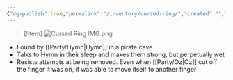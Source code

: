 ```yaml
---
{"dg-publish":true,"permalink":"/inventory/cursed-ring/","created":"","updated":""}
---
```




>[!item]
>![Cursed Ring IMG.png](/img/user/z_Assets/Cursed%20Ring%20IMG.png)
- Found by [[Party/Hymn\|Hymn]] in a pirate cave
- Talks to Hymn in their sleep and makes them strong, but perpetually wet 
- Resists attempts at being removed. Even when [[Party/Oz\|Oz]] cut off the finger it was on, it was able to move itself to another finger
